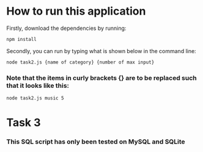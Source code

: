 # How to run this application

Firstly, download the dependencies by running:

```bash
npm install
```

Secondly, you can run by typing what is shown below in the command line:

```bash
node task2.js {name of category} {number of max input}
```

### Note that the items in curly brackets {} are to be replaced such that it looks like this:

```bash
node task2.js music 5
```

# Task 3

### This SQL script has only been tested on MySQL and SQLite
